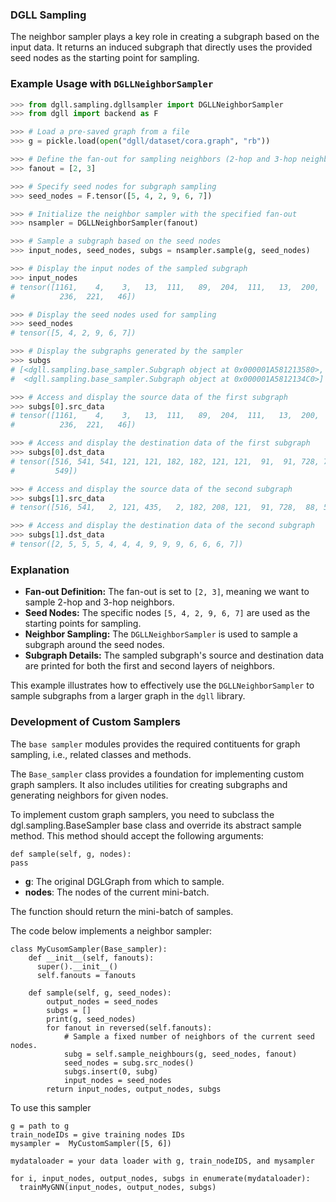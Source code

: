 
### DGLL Sampling

The neighbor sampler plays a key role in creating a subgraph based on the input data. It returns an induced subgraph that directly uses the provided seed nodes as the starting point for sampling.

### Example Usage with `DGLLNeighborSampler`



```python
>>> from dgll.sampling.dgllsampler import DGLLNeighborSampler
>>> from dgll import backend as F

>>> # Load a pre-saved graph from a file
>>> g = pickle.load(open("dgll/dataset/cora.graph", "rb"))

>>> # Define the fan-out for sampling neighbors (2-hop and 3-hop neighbors)
>>> fanout = [2, 3]

>>> # Specify seed nodes for subgraph sampling
>>> seed_nodes = F.tensor([5, 4, 2, 9, 6, 7])

>>> # Initialize the neighbor sampler with the specified fan-out
>>> nsampler = DGLLNeighborSampler(fanout)

>>> # Sample a subgraph based on the seed nodes
>>> input_nodes, seed_nodes, subgs = nsampler.sample(g, seed_nodes)

>>> # Display the input nodes of the sampled subgraph
>>> input_nodes
# tensor([1161,    4,    3,   13,  111,   89,  204,  111,   13,  200,  236,  200,
#          236,  221,   46])

>>> # Display the seed nodes used for sampling
>>> seed_nodes
# tensor([5, 4, 2, 9, 6, 7])

>>> # Display the subgraphs generated by the sampler
>>> subgs
# [<dgll.sampling.base_sampler.Subgraph object at 0x000001A581213580>, 
#  <dgll.sampling.base_sampler.Subgraph object at 0x000001A5812134C0>]

>>> # Access and display the source data of the first subgraph
>>> subgs[0].src_data
# tensor([1161,    4,    3,   13,  111,   89,  204,  111,   13,  200,  236,  200,
#          236,  221,   46])

>>> # Access and display the destination data of the first subgraph
>>> subgs[0].dst_data
# tensor([516, 541, 541, 121, 121, 182, 182, 121, 121,  91,  91, 728, 728,  88,
#         549])

>>> # Access and display the source data of the second subgraph
>>> subgs[1].src_data
# tensor([516, 541,   2, 121, 435,   2, 182, 208, 121,  91, 728,  88, 549])

>>> # Access and display the destination data of the second subgraph
>>> subgs[1].dst_data
# tensor([2, 5, 5, 5, 4, 4, 4, 9, 9, 9, 6, 6, 6, 7])
```

### Explanation

- **Fan-out Definition:** The fan-out is set to `[2, 3]`, meaning we want to sample 2-hop and 3-hop neighbors.
- **Seed Nodes:** The specific nodes `[5, 4, 2, 9, 6, 7]` are used as the starting points for sampling.
- **Neighbor Sampling:** The `DGLLNeighborSampler` is used to sample a subgraph around the seed nodes.
- **Subgraph Details:** The sampled subgraph's source and destination data are printed for both the first and second layers of neighbors.

This example illustrates how to effectively use the `DGLLNeighborSampler` to sample subgraphs from a larger graph in the `dgll` library.



### Development of Custom Samplers

The `base sampler` modules provides the required contituents for graph sampling, i.e., related classes and methods. 

The `Base_sampler` class provides a foundation for implementing custom graph samplers. It also includes utilities for creating subgraphs and generating neighbors for given nodes.


To implement custom graph samplers, you need to subclass the dgl.sampling.BaseSampler base class and override its abstract sample method. This method should accept the following arguments:

```
def sample(self, g, nodes):
pass
```

- **g**: The original DGLGraph from which to sample.
- **nodes**: The nodes of the current mini-batch.

The function should return the mini-batch of samples.

The code below implements a neighbor sampler:


```
class MyCusomSampler(Base_sampler):
    def __init__(self, fanouts):
      super().__init__()
      self.fanouts = fanouts

    def sample(self, g, seed_nodes):
        output_nodes = seed_nodes
        subgs = []
        print(g, seed_nodes)
        for fanout in reversed(self.fanouts):
            # Sample a fixed number of neighbors of the current seed nodes.
            subg = self.sample_neighbours(g, seed_nodes, fanout)
            seed_nodes = subg.src_nodes()
            subgs.insert(0, subg)
            input_nodes = seed_nodes
        return input_nodes, output_nodes, subgs
```


To use this sampler
```
g = path to g
train_nodeIDs = give training nodes IDs
mysampler =  MyCustomSampler([5, 6])

mydataloader = your data loader with g, train_nodeIDS, and mysampler

for i, input_nodes, output_nodes, subgs in enumerate(mydataloader):
  trainMyGNN(input_nodes, output_nodes, subgs)
```